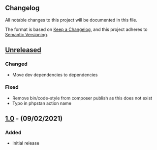 ## Changelog

All notable changes to this project will be documented in this file.

The format is based on [Keep a Changelog](https://keepachangelog.com/en/1.0.0/),
and this project adheres to [Semantic Versioning](https://semver.org/spec/v2.0.0.html).

## [Unreleased]

### Changed
- Move dev dependencies to dependencies

### Fixed
- Remove bin/code-style from composer publish as this does not exist
- Typo in phpstan action name

## [1.0] - (09/02/2021)

### Added
- Initial release

[Unreleased]: https://github.com/bristol-su/portal-pipeline/compare/v1.0.0...HEAD
[1.0]: https://github.com/bristol-su/portal-pipeline/releases/tag/v1.0.0
